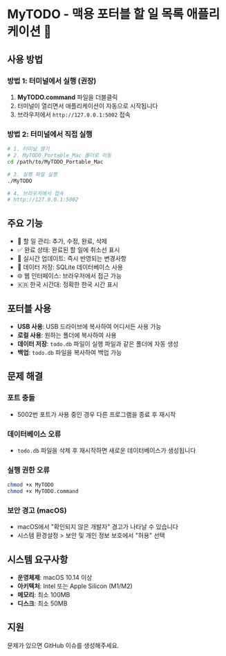 # MyTODO - 맥용 포터블 할 일 목록 애플리케이션 📝

## 사용 방법

### 방법 1: 터미널에서 실행 (권장)
1. **MyTODO.command** 파일을 더블클릭
2. 터미널이 열리면서 애플리케이션이 자동으로 시작됩니다
3. 브라우저에서 `http://127.0.0.1:5002` 접속

### 방법 2: 터미널에서 직접 실행
```bash
# 1. 터미널 열기
# 2. MyTODO_Portable_Mac 폴더로 이동
cd /path/to/MyTODO_Portable_Mac

# 3. 실행 파일 실행
./MyTODO

# 4. 브라우저에서 접속
# http://127.0.0.1:5002
```

## 주요 기능

- 📝 할 일 관리: 추가, 수정, 완료, 삭제
- ✅ 완료 상태: 완료된 할 일에 취소선 표시
- 🔄 실시간 업데이트: 즉시 반영되는 변경사항
- 💾 데이터 저장: SQLite 데이터베이스 사용
- 🌐 웹 인터페이스: 브라우저에서 접근 가능
- 🇰🇷 한국 시간대: 정확한 한국 시간 표시

## 포터블 사용

- **USB 사용**: USB 드라이브에 복사하여 어디서든 사용 가능
- **로컬 사용**: 원하는 폴더에 복사하여 사용
- **데이터 저장**: `todo.db` 파일이 실행 파일과 같은 폴더에 자동 생성
- **백업**: `todo.db` 파일을 복사하여 백업 가능

## 문제 해결

### 포트 충돌
- 5002번 포트가 사용 중인 경우 다른 프로그램을 종료 후 재시작

### 데이터베이스 오류
- `todo.db` 파일을 삭제 후 재시작하면 새로운 데이터베이스가 생성됩니다

### 실행 권한 오류
```bash
chmod +x MyTODO
chmod +x MyTODO.command
```

### 보안 경고 (macOS)
- macOS에서 "확인되지 않은 개발자" 경고가 나타날 수 있습니다
- 시스템 환경설정 > 보안 및 개인 정보 보호에서 "허용" 선택

## 시스템 요구사항

- **운영체제**: macOS 10.14 이상
- **아키텍처**: Intel 또는 Apple Silicon (M1/M2)
- **메모리**: 최소 100MB
- **디스크**: 최소 50MB

## 지원

문제가 있으면 GitHub 이슈를 생성해주세요.
